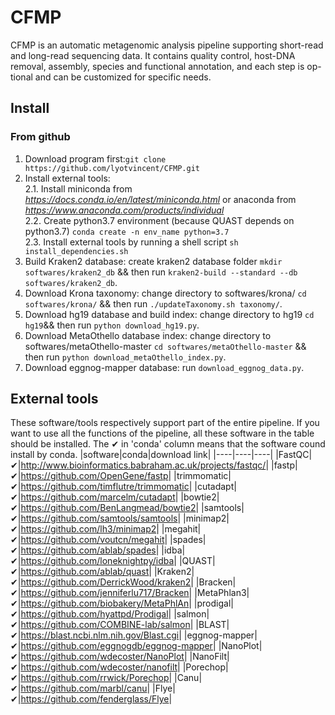 # CFMP
CFMP is an automatic metagenomic analysis pipeline supporting short-read and long-read sequencing data. It contains quality control, host-DNA removal, assembly, species and functional annotation, and each step is op-tional and can be customized for specific needs.

## Install 

### From github

1. Download program first:```git clone https://github.com/lyotvincent/CFMP.git```
2. Install external tools:  
2.1. Install miniconda from *https://docs.conda.io/en/latest/miniconda.html* or anaconda from *https://www.anaconda.com/products/individual*  
2.2. Create python3.7 environment (because QUAST depends on python3.7) ```conda create -n env_name python=3.7```   
2.3. Install external tools by running a shell script ```sh install_dependencies.sh```  
3. Build Kraken2 database: create kraken2 database folder ```mkdir softwares/kraken2_db``` && then run ```kraken2-build --standard --db softwares/kraken2_db```.
4. Download Krona taxonomy: change directory to softwares/krona/ ```cd softwares/krona/``` && then run ```./updateTaxonomy.sh taxonomy/```.  
5. Download hg19 database and build index: change directory to hg19 ```cd hg19```&& then run ```python download_hg19.py```.   
6. Download MetaOthello database index: change directory to softwares/metaOthello-master ```cd softwares/metaOthello-master``` && then run ```python download_metaOthello_index.py```.  
7. Download eggnog-mapper database: run ```download_eggnog_data.py```.  

## External tools
These software/tools respectively support part of the entire pipeline. If you want to use all the functions of the pipeline, all these software in the table should be installed.
The ✔ in 'conda' column means that the software cound install by conda.
|software|conda|download link|
|----|----|----|
|FastQC|✔|<http://www.bioinformatics.babraham.ac.uk/projects/fastqc/>|
|fastp|✔|<https://github.com/OpenGene/fastp>|
|trimmomatic|✔|<https://github.com/timflutre/trimmomatic>|
|cutadapt|✔|<https://github.com/marcelm/cutadapt>|
|bowtie2|✔|<https://github.com/BenLangmead/bowtie2>|
|samtools|✔|<https://github.com/samtools/samtools>|
|minimap2|✔|<https://github.com/lh3/minimap2>|
|megahit|✔|<https://github.com/voutcn/megahit>|
|spades|✔|<https://github.com/ablab/spades>|
|idba|✔|<https://github.com/loneknightpy/idba>|
|QUAST|✔|<https://github.com/ablab/quast>|
|Kraken2|✔|<https://github.com/DerrickWood/kraken2>|
|Bracken|✔|<https://github.com/jenniferlu717/Bracken>|
|MetaPhlan3|✔|<https://github.com/biobakery/MetaPhlAn>|
|prodigal|✔|<https://github.com/hyattpd/Prodigal>|
|salmon|✔|<https://github.com/COMBINE-lab/salmon>|
|BLAST|✔|<https://blast.ncbi.nlm.nih.gov/Blast.cgi>|
|eggnog-mapper|✔|<https://github.com/eggnogdb/eggnog-mapper>|
|NanoPlot|✔|<https://github.com/wdecoster/NanoPlot>|
|NanoFilt|✔|<https://github.com/wdecoster/nanofilt>|
|Porechop|✔|<https://github.com/rrwick/Porechop>|
|Canu|✔|<https://github.com/marbl/canu>|
|Flye|✔|<https://github.com/fenderglass/Flye>|

